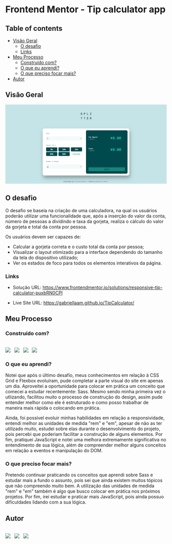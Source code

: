 # Frontend Mentor - Tip calculator app

## Table of contents

- [Visão Geral](#visão-geral)
  - [O desafio](#o-desafio)
  - [Links](#links)
- [Meu Processo](#meu-processo)
  - [Construído com?](#construído-com?)
  - [O que eu aprendi?](#o-que-eu-aprendi?)
  - [O que preciso focar mais?](#o-que-preciso-focar-mais?)
- [Autor](#autor)

## Visão Geral

<img src="./design/screenshot-tip-calculator-desktop.png">

## O desafio

O desafio se baseia na criação de uma calculadora, na qual os usuários poderão utilizar uma funcionalidade que, após a inserção do valor da conta, número de pessoas a dividindo e taxa da gorjeta, realiza o cálculo do valor da gorjeta e total da conta por pessoa. 

Os usuários devem ser capazes de:

- Calcular a gorjeta correta e o custo total da conta por pessoa;
- Visualizar o layout otimizado para a interface dependendo do tamanho da tela do dispositivo utilizado; 
- Ver os estados de foco para todos os elementos interativos da página.

### Links

- Solução URL: https://www.frontendmentor.io/solutions/responsive-tip-calculator-puxbRN0CPl

- Live Site URL: https://gabriellaam.github.io/TipCalculator/

## Meu Processo

### Construído com?

<br />
<a href="https://developer.mozilla.org/pt-BR/docs/Web/HTML"><img src="https://img.shields.io/badge/HTML5-E34F26?style=for-the-badge&logo=html5&logoColor=white" /></a>
&nbsp;
<a href="https://developer.mozilla.org/pt-BR/docs/Web/CSS"><img src="https://img.shields.io/badge/CSS3-1572B6?style=for-the-badge&logo=css3&logoColor=white" /></a>
&nbsp;
<a href="https://sass-lang.com/documentation/"><img src="https://img.shields.io/badge/Sass-CC6699?style=for-the-badge&logo=sass&logoColor=white" /></a>
&nbsp;
<a href="https://developer.mozilla.org/pt-BR/docs/Web/JavaScript"><img src="https://img.shields.io/badge/JavaScript-F7DF1E?style=for-the-badge&logo=javascript&logoColor=black" /></a>

### O que eu aprendi?

Notei que após o último desafio, meus conhecimentos em relação à CSS Grid e Flexbox evoluíram, pude completar a parte visual do site em apenas um dia. Aproveitei a oportunidade para colocar em prática um conceito que comecei a estudar recentemente: Sass. Mesmo sendo minha primeira vez o utlizando, facilitou muito o processo de construção do design, assim pude entender melhor como ele é estruturado e como posso trabalhar de maneira mais rápida o colocando em prática.

Ainda, foi possível evoluir minhas habilidades em relação a responsividade, entendi melhor as unidades de medida "rem" e "em", apesar de não as ter utilizado muito, estudei sobre elas durante o desenvolvimento do projeto, pois percebi que poderiam facilitar a construção de alguns elementos. Por fim, pratiquei JavaScript e notei uma melhora extremamente significativa no entendimento de sua lógica, além de compreender melhor alguns conceitos em relação a eventos e manipulação do DOM.

### O que preciso focar mais?

Pretendo continuar praticando os conceitos que aprendi sobre Sass e estudar mais a fundo o assunto, pois sei que ainda existem muitos tópicos que não compreendo muito bem. A utilização das unidades de medida "rem" e "em" também é algo que busco colocar em prática nos próximos projetos. Por fim, irei estudar e praticar mais JavaScript, pois ainda possuo dificuldades lidando com a sua lógica.

## Autor

<br />
<a href="https://www.linkedin.com/in/gabriella-araujomelo/"><img src="https://img.shields.io/badge/LinkedIn-0077B5?style=for-the-badge&logo=linkedin&logoColor=white" /></a>
&nbsp;
<a href="mailto:gabriella.melo0119@gmail.com"><img src="https://img.shields.io/badge/Gmail-D14836?style=for-the-badge&logo=gmail&logoColor=white" /></a>
&nbsp;
<a href="https://www.frontendmentor.io/profile/GabriellaAM"><img src="https://img.shields.io/badge/Front_End_Mentor-C8268F?style=for-the-badge" /></a>
